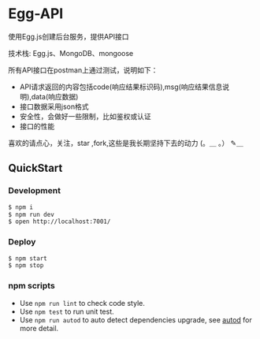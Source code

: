 # Egg-API

使用Egg.js创建后台服务，提供API接口

技术栈: Egg.js、MongoDB、mongoose

所有API接口在postman上通过测试，说明如下：

- API请求返回的内容包括code(响应结果标识码),msg(响应结果信息说明),data(响应数据)
- 接口数据采用json格式
- 安全性，会做好一些限制，比如鉴权或认证
- 接口的性能

喜欢的请点心，关注，star ,fork,这些是我长期坚持下去的动力 (。＿ 。） ✎＿

## QuickStart

### Development

```bash
$ npm i
$ npm run dev
$ open http://localhost:7001/
```

### Deploy

```bash
$ npm start
$ npm stop
```

### npm scripts

- Use `npm run lint` to check code style.
- Use `npm test` to run unit test.
- Use `npm run autod` to auto detect dependencies upgrade, see [autod](https://www.npmjs.com/package/autod) for more detail.


[egg]: https://eggjs.org